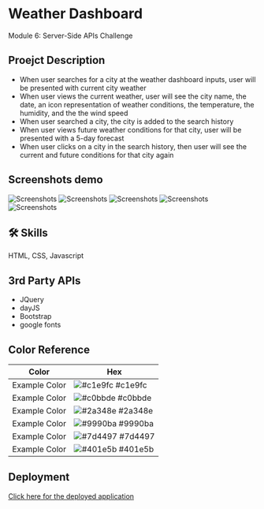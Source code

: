 
# Weather Dashboard

Module 6: Server-Side APIs Challenge


## Proejct Description

- When user searches for a city at the weather dashboard inputs, user will be presented with current city weather
- When user views the current weather, user will see the city name, the date, an icon representation of weather conditions, the temperature, the humidity, and the the wind speed
- When user searched a city, the city is added to the search history
- When user views future weather conditions for that city, user will be presented with a 5-day forecast
- When user clicks on a city in the search history, then user will see the current and future conditions for that city again

## Screenshots demo

![Screenshots](https://user-images.githubusercontent.com/112605297/204940176-eb404798-4da1-46f1-8507-ada7733cf06f.png)
![Screenshots](https://user-images.githubusercontent.com/112605297/204940184-ee61e255-3d44-4a6d-9e18-02c41db13025.png)
![Screenshots](https://user-images.githubusercontent.com/112605297/204940185-0fe6e86d-a725-4e0b-b7b6-92eedd918999.png)
![Screenshots](https://user-images.githubusercontent.com/112605297/204940189-40dcb3da-1b6f-4869-9a24-24a9b00866d5.png)
![Screenshots](https://user-images.githubusercontent.com/112605297/204940195-e15f03c7-0450-46f8-8d23-3fa479b99fc5.png)
## 🛠 Skills
HTML, CSS, Javascript


## 3rd Party APIs
- JQuery
- dayJS 
- Bootstrap 
- google fonts


## Color Reference

| Color             | Hex                                                                |
| ----------------- | ------------------------------------------------------------------ |
| Example Color | ![#c1e9fc](https://placehold.co/15x15/c1e9fc/c1e9fc.png) #c1e9fc |
| Example Color | ![#c0bbde](https://placehold.co/15x15/c0bbde/c0bbde.png) #c0bbde |
| Example Color | ![#2a348e](https://placehold.co/15x15/2a348e/2a348e.png) #2a348e |
| Example Color | ![#9990ba](https://placehold.co/15x15/9990ba/9990ba.png) #9990ba |
| Example Color | ![#7d4497](https://placehold.co/15x15/7d4497/7d4497.png) #7d4497 |
| Example Color | ![#401e5b](https://placehold.co/15x15/401e5b/401e5b.png) #401e5b |

## Deployment

[Click here for the deployed application](https://mxu4321.github.io/Weather_Dashboard/)

